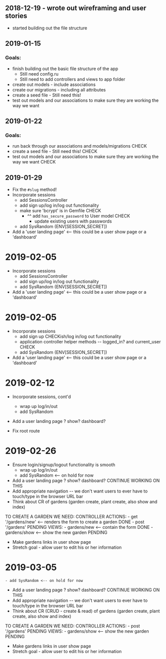 ## 2018-12-19 - wrote out wireframing and user stories

 - started building out the file structure

## 2019-01-15

### Goals:
- finish building out the basic file structure of the app
  - Still need config.ru
  - Still need to add controllers and views to app folder
- create out models - include associations
- create our migrations - including all attributes
- create a seed file - Still need this!
- test out models and our associations to make sure they are working the way we want


## 2019-01-22

### Goals:

- run back through our associations and models/migrations  CHECK
- create a seed file - Still need this!  CHECK
- test out models and our associations to make sure they are working the way we want  CHECK

## 2019-01-29

- Fix the `#slug` method!
- Incorporate sessions
  - add SessionsController  
  - add sign up/log in/log out functionality
  - make sure 'bcrypt' is in Gemfile CHECK
    - ^^ add `has_secure_password` to User model   CHECK
      - update existing users with passwords
  - add SysRandom (ENV[SESSION_SECRET])
- Add a 'user landing page' <-- this could be a user show page or a 'dashboard'

# 2019-02-05
  - Incorporate sessions
    - add SessionsController  
    - add sign up/log in/log out functionality
    - add SysRandom (ENV[SESSION_SECRET])
  - Add a 'user landing page' <-- this could be a user show page or a 'dashboard'

# 2019-02-05
  - Incorporate sessions
    - add sign up CHECKish/log in/log out functionality
    - application controller helper methods -- logged_in?  and current_user CHECK
    - add SysRandom (ENV[SESSION_SECRET])
  - Add a 'user landing page' <-- this could be a user show page or a 'dashboard'

# 2019-02-12

  - Incorporate sessions, cont'd

    - wrap up log/in/out
    - add SysRandom
  - Add a user landing page ? show? dashboard?
  - Fix root route

# 2019-02-26

  - Ensure login/signup/logout functionality is smooth
    - wrap up log/in/out
    - add SysRandom <-- on hold for now
  - Add a user landing page ? show? dashboard?  CONTINUE WORKING ON THIS
  - Add appropriate navigation -- we don't want users to ever have to touch/type in the browser URL bar
  - Think about CR of gardens (garden create, plant create, also show and index)


  TO CREATE A GARDEN WE NEED:
    CONTROLLER ACTIONS:
      - get '/gardens/new' <-- renders the form to create a garden DONE
      - post '/gardens' PENDING
    VIEWS:
      - gardens/new <-- contain the form DONE
      - gardens/show <-- show the new garden PENDING

  - Make gardens links in user show page
  - Stretch goal - allow user to edit his or her information

  # 2019-03-05

    - add SysRandom <-- on hold for now
  - Add a user landing page ? show? dashboard?  CONTINUE WORKING ON THIS
  - Add appropriate navigation -- we don't want users to ever have to touch/type in the browser URL bar
  - Think about CR (CRUD - create & read) of gardens (garden create, plant create, also show and index)


  TO CREATE A GARDEN WE NEED:
    CONTROLLER ACTIONS:
      - post '/gardens' PENDING
    VIEWS:
      - gardens/show <-- show the new garden PENDING

  - Make gardens links in user show page
  - Stretch goal - allow user to edit his or her information
